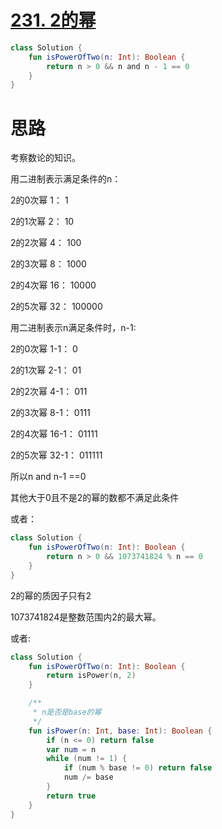 # [231. 2的幂](https://leetcode-cn.com/problems/power-of-two/)

```kotlin
class Solution {
    fun isPowerOfTwo(n: Int): Boolean {
        return n > 0 && n and n - 1 == 0
    }
}
```

# 思路

考察数论的知识。

用二进制表示满足条件的n：

2的0次幂 1： 1

2的1次幂 2： 10

2的2次幂 4： 100

2的3次幂 8： 1000

2的4次幂 16： 10000

2的5次幂 32： 100000

用二进制表示n满足条件时，n-1:

2的0次幂 1-1： 0

2的1次幂 2-1： 01

2的2次幂 4-1： 011

2的3次幂 8-1： 0111

2的4次幂 16-1： 01111

2的5次幂 32-1： 011111

所以n and n-1 ==0

其他大于0且不是2的幂的数都不满足此条件

或者：

```kotlin
class Solution {
    fun isPowerOfTwo(n: Int): Boolean {
        return n > 0 && 1073741824 % n == 0
    }
}
```

2的幂的质因子只有2

1073741824是整数范围内2的最大幂。

或者:

```kotlin
class Solution {
    fun isPowerOfTwo(n: Int): Boolean {
        return isPower(n, 2)
    }

    /**
     * n是否是base的幂
     */
    fun isPower(n: Int, base: Int): Boolean {
        if (n <= 0) return false
        var num = n
        while (num != 1) {
            if (num % base != 0) return false
            num /= base
        }
        return true
    }
}
```


